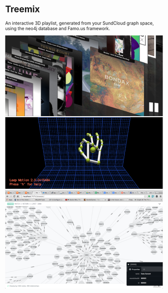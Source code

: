 Treemix
=======

An interactive 3D playlist, generated from your SundCloud graph space, using the neo4j database and Famo.us framework.

![](https://raw.githubusercontent.com/Zolmeister/treemix/master/publish/Selection_097.png)
![](https://raw.githubusercontent.com/Zolmeister/treemix/master/publish/Selection_098.png)
![](https://raw.githubusercontent.com/Zolmeister/treemix/master/publish/Screen%20Shot%202014-05-18%20at%2011.24.55.png)
